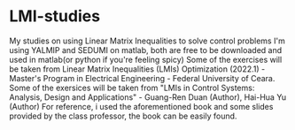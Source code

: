 # LMI-studies
My studies on using Linear Matrix Inequalities to solve control problems
I'm using YALMIP and SEDUMI on matlab, both are free to be downloaded and used in matlab(or python if you're feeling spicy)
Some of the exercises will be taken from Linear Matrix Inequalities (LMIs) Optimization (2022.1) - Master's Program in Electrical Engineering - Federal University of Ceara.
Some of the exersices will be taken from "LMIs in Control Systems: Analysis, Design and Applications" -  Guang-Ren Duan (Author), Hai-Hua Yu (Author)
For reference, i used the aforementioned book and some slides provided by the class professor, the book can be easily found.
